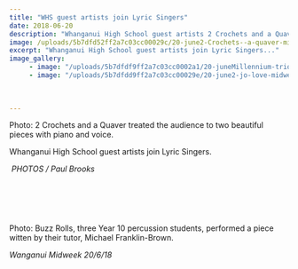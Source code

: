 ```yaml
---
title: "WHS guest artists join Lyric Singers"
date: 2018-06-20
description: "Whanganui High School guest artists 2 Crochets and a Quaver join Lyric Singers..."
image: /uploads/5b7dfd52ff2a7c03cc00029c/20-june2-Crochets--a-quaver-midweek-20-june.PNG
excerpt: "Whanganui High School guest artists join Lyric Singers..."
image_gallery:
     - image: "/uploads/5b7dfdf9ff2a7c03cc0002a1/20-juneMillennium-trio-midweek-.PNG"
     - image: "/uploads/5b7dfdd9ff2a7c03cc00029e/20-june2-jo-love-midweek-20-june.PNG"
    
    
    
---
```


<p>Photo: 2 Crochets and a Quaver treated the audience to two beautiful pieces with piano and voice.</p>
<p>Whanganui High School guest artists join Lyric Singers.</p>
<p><em>&nbsp;PHOTOS / Paul Brooks</em>&nbsp;</p>
<p>&nbsp;</p>
<p>&nbsp;</p>
<p><img src="/uploads/5b7dfc8bff2a7c03cc00029a/20-june-midweek.PNG" alt="" /></p>
<p>Photo: Buzz Rolls, three Year 10 percussion students, performed a piece witten by their tutor, Michael Franklin-Brown.</p>
<p><em>Wanganui Midweek 20/6/18</em></p>

